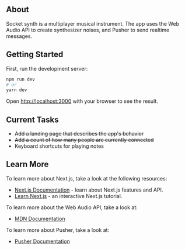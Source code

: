 ## About

Socket synth is a multiplayer musical instrument. The app uses the Web Audio API to create synthesizer noises, and Pusher to send realtime messages.

## Getting Started

First, run the development server:

```bash
npm run dev
# or
yarn dev
```

Open [http://localhost:3000](http://localhost:3000) with your browser to see the result.

## Current Tasks

- ~~Add a landing page that describes the app's behavior~~
- ~~Add a count of how many people are currently connected~~
- Keyboard shortcuts for playing notes

## Learn More

To learn more about Next.js, take a look at the following resources:

- [Next.js Documentation](https://nextjs.org/docs) - learn about Next.js features and API.
- [Learn Next.js](https://nextjs.org/learn) - an interactive Next.js tutorial.

To learn more about the Web Audio API, take a look at:

- [MDN Documentation](https://developer.mozilla.org/en-US/docs/Web/API/Web_Audio_API)

To learn more about Pusher, take a look at:

- [Pusher Documentation](https://pusher.com/docs/channels/)
